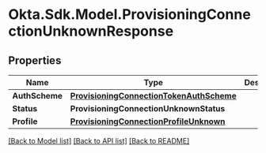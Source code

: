# Okta.Sdk.Model.ProvisioningConnectionUnknownResponse

## Properties

Name | Type | Description | Notes
------------ | ------------- | ------------- | -------------
**AuthScheme** | [**ProvisioningConnectionTokenAuthScheme**](ProvisioningConnectionTokenAuthScheme.md) |  | [optional] 
**Status** | **ProvisioningConnectionUnknownStatus** |  | [optional] 
**Profile** | [**ProvisioningConnectionProfileUnknown**](ProvisioningConnectionProfileUnknown.md) |  | [optional] 

[[Back to Model list]](../README.md#documentation-for-models) [[Back to API list]](../README.md#documentation-for-api-endpoints) [[Back to README]](../README.md)

